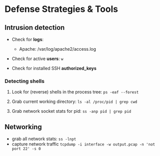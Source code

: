 # Defense Strategies & Tools

## Intrusion detection

- Check for **logs**:
  - Apache: /var/log/apache2/access.log


- Check for active **users**:
`w`
- Check for installed SSH **authorized_keys**

### Detecting shells
1. Look for (reverse) shells in the process tree:
`ps -eaf --forest`

2. Grab current working directory:
`ls -al /proc/pid | grep cwd`
3. Grab network socket stats for pid:
`ss -anp pid | grep pid`




## Networking

- grab all network stats:
`ss -lnpt`
- capture network traffic
`tcpdump -i interface -w output.pcap -n 'not port 22' -s 0`

